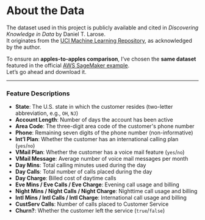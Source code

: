 # About the Data

The dataset used in this project is publicly available and cited in *Discovering Knowledge in Data* by Daniel T. Larose.  
It originates from the [UCI Machine Learning Repository](https://archive.ics.uci.edu/ml/datasets.php), as acknowledged by the author.  

To ensure an **apples-to-apples comparison**, I’ve chosen the **same dataset** featured in the official [AWS SageMaker example](https://sagemaker-examples.readthedocs.io/en/latest/introduction_to_applying_machine_learning/xgboost_customer_churn/xgboost_customer_churn_outputs.html#Data).  
Let’s go ahead and download it.

---

### Feature Descriptions

- **State**: The U.S. state in which the customer resides (two-letter abbreviation, e.g., `OH`, `NJ`)
- **Account Length**: Number of days the account has been active
- **Area Code**: The three-digit area code of the customer's phone number
- **Phone**: Remaining seven digits of the phone number (non-informative)
- **Int’l Plan**: Whether the customer has an international calling plan (`yes`/`no`)
- **VMail Plan**: Whether the customer has a voice mail feature (`yes`/`no`)
- **VMail Message**: Average number of voice mail messages per month
- **Day Mins**: Total calling minutes used during the day
- **Day Calls**: Total number of calls placed during the day
- **Day Charge**: Billed cost of daytime calls
- **Eve Mins / Eve Calls / Eve Charge**: Evening call usage and billing
- **Night Mins / Night Calls / Night Charge**: Nighttime call usage and billing
- **Intl Mins / Intl Calls / Intl Charge**: International call usage and billing
- **CustServ Calls**: Number of calls placed to Customer Service
- **Churn?**: Whether the customer left the service (`true`/`false`)
